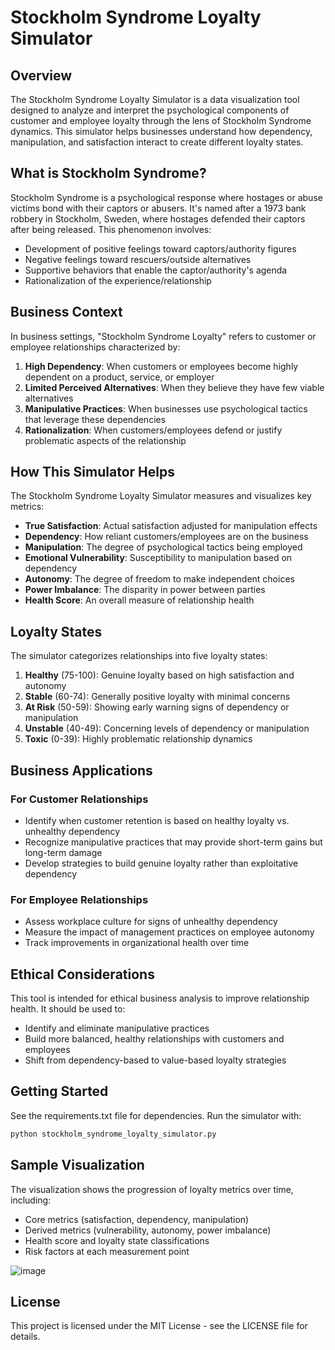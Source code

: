 # Stockholm Syndrome Loyalty Simulator

## Overview
The Stockholm Syndrome Loyalty Simulator is a data visualization tool designed to analyze and interpret the psychological components of customer and employee loyalty through the lens of Stockholm Syndrome dynamics. This simulator helps businesses understand how dependency, manipulation, and satisfaction interact to create different loyalty states.

## What is Stockholm Syndrome?
Stockholm Syndrome is a psychological response where hostages or abuse victims bond with their captors or abusers. It's named after a 1973 bank robbery in Stockholm, Sweden, where hostages defended their captors after being released. This phenomenon involves:

- Development of positive feelings toward captors/authority figures
- Negative feelings toward rescuers/outside alternatives
- Supportive behaviors that enable the captor/authority's agenda
- Rationalization of the experience/relationship

## Business Context
In business settings, "Stockholm Syndrome Loyalty" refers to customer or employee relationships characterized by:

1. **High Dependency**: When customers or employees become highly dependent on a product, service, or employer
2. **Limited Perceived Alternatives**: When they believe they have few viable alternatives
3. **Manipulative Practices**: When businesses use psychological tactics that leverage these dependencies
4. **Rationalization**: When customers/employees defend or justify problematic aspects of the relationship

## How This Simulator Helps

The Stockholm Syndrome Loyalty Simulator measures and visualizes key metrics:

- **True Satisfaction**: Actual satisfaction adjusted for manipulation effects
- **Dependency**: How reliant customers/employees are on the business
- **Manipulation**: The degree of psychological tactics being employed
- **Emotional Vulnerability**: Susceptibility to manipulation based on dependency
- **Autonomy**: The degree of freedom to make independent choices
- **Power Imbalance**: The disparity in power between parties
- **Health Score**: An overall measure of relationship health

## Loyalty States

The simulator categorizes relationships into five loyalty states:

1. **Healthy** (75-100): Genuine loyalty based on high satisfaction and autonomy
2. **Stable** (60-74): Generally positive loyalty with minimal concerns
3. **At Risk** (50-59): Showing early warning signs of dependency or manipulation
4. **Unstable** (40-49): Concerning levels of dependency or manipulation
5. **Toxic** (0-39): Highly problematic relationship dynamics

## Business Applications

### For Customer Relationships
- Identify when customer retention is based on healthy loyalty vs. unhealthy dependency
- Recognize manipulative practices that may provide short-term gains but long-term damage
- Develop strategies to build genuine loyalty rather than exploitative dependency

### For Employee Relationships
- Assess workplace culture for signs of unhealthy dependency
- Measure the impact of management practices on employee autonomy
- Track improvements in organizational health over time

## Ethical Considerations
This tool is intended for ethical business analysis to improve relationship health. It should be used to:
- Identify and eliminate manipulative practices
- Build more balanced, healthy relationships with customers and employees
- Shift from dependency-based to value-based loyalty strategies

## Getting Started
See the requirements.txt file for dependencies. Run the simulator with:

```python
python stockholm_syndrome_loyalty_simulator.py
```

## Sample Visualization
The visualization shows the progression of loyalty metrics over time, including:
- Core metrics (satisfaction, dependency, manipulation)
- Derived metrics (vulnerability, autonomy, power imbalance)
- Health score and loyalty state classifications
- Risk factors at each measurement point

![image](https://github.com/user-attachments/assets/692965a6-b927-428b-860d-877765664324)

## License
This project is licensed under the MIT License - see the LICENSE file for details. 

